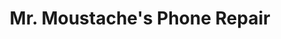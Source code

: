 ---
title: "Mr. Moustache's Phone Repair"
url: /freeland/mr-moustaches-phone-repair/
shop: Handy
---
